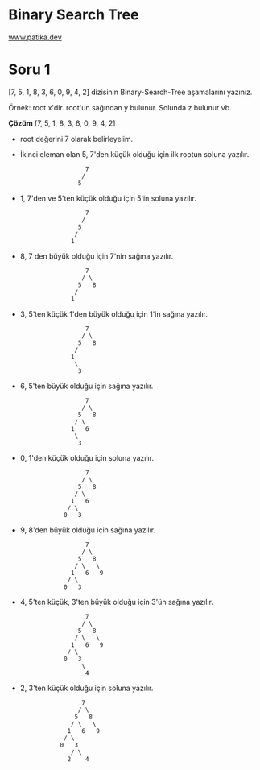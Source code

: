 # Binary Search Tree
www.patika.dev

# Soru 1
[7, 5, 1, 8, 3, 6, 0, 9, 4, 2] dizisinin Binary-Search-Tree aşamalarını yazınız.

Örnek: root x'dir. root'un sağından y bulunur. Solunda z bulunur vb.

**Çözüm**
[7, 5, 1, 8, 3, 6, 0, 9, 4, 2]
- root değerini 7 olarak belirleyelim.
- İkinci eleman olan 5, 7'den küçük olduğu için ilk rootun soluna yazılır.

                        7
                       /
                      5
- 1, 7'den ve 5'ten küçük olduğu için 5'in soluna yazılır.

                        7
                       /
                      5
                     /
                    1

- 8, 7 den büyük olduğu için 7'nin sağına yazılır.

                        7
                       / \
                      5   8
                     /
                    1

- 3, 5'ten küçük 1'den büyük olduğu için 1'in sağına yazılır.

                        7
                       / \
                      5   8
                     /
                    1
                     \
                      3

- 6, 5'ten büyük olduğu için sağına yazılır.

                        7
                       / \
                      5   8
                     / \
                    1   6
                     \
                      3

- 0, 1'den küçük olduğu için soluna yazılır.

                        7
                       / \
                      5   8
                     / \
                    1   6
                   / \
                  0   3

- 9, 8'den büyük olduğu için sağına yazılır.

                        7
                       / \
                      5   8
                     / \   \
                    1   6   9
                   / \
                  0   3

- 4, 5'ten küçük, 3'ten büyük olduğu için 3'ün sağına yazılır.

                        7
                       / \
                      5   8
                     / \   \
                    1   6   9
                   / \
                  0   3
                       \
                        4

-  2, 3'ten küçük olduğu için soluna yazılır.

                        7
                       / \
                      5   8
                     / \   \
                    1   6   9
                   / \
                  0   3
                     / \
                    2    4

